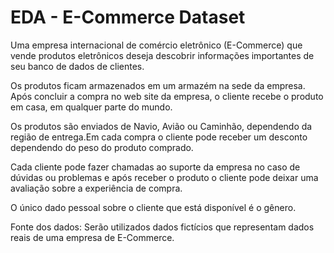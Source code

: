 # EDA - E-Commerce Dataset

Uma empresa internacional de comércio eletrônico (E-Commerce) que vende produtos eletrônicos deseja descobrir informações importantes de seu banco de dados de clientes.

Os produtos ficam armazenados em um armazém na sede da empresa. Após concluir a compra no web site da empresa, o cliente recebe o produto em casa, em qualquer parte do mundo.

Os produtos são enviados de Navio, Avião ou Caminhão, dependendo da região de entrega.Em cada compra o cliente pode receber um desconto dependendo do peso do produto comprado.

Cada cliente pode fazer chamadas ao suporte da empresa no caso de dúvidas ou problemas e após receber o produto o cliente pode deixar uma avaliação sobre a experiência de compra.

O único dado pessoal sobre o cliente que está disponível é o gênero.

Fonte dos dados: Serão utilizados dados fictícios que representam dados reais de uma empresa de E-Commerce.

